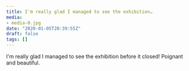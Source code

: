 ```yaml
---
title: I'm really glad I managed to see the exhibition…
media:
- media-0.jpg
date: "2020-01-05T20:39:55Z"
draft: false
tags: []
---
```

I'm really glad I managed to see the exhibition before it closed\! Poignant and beautiful.
